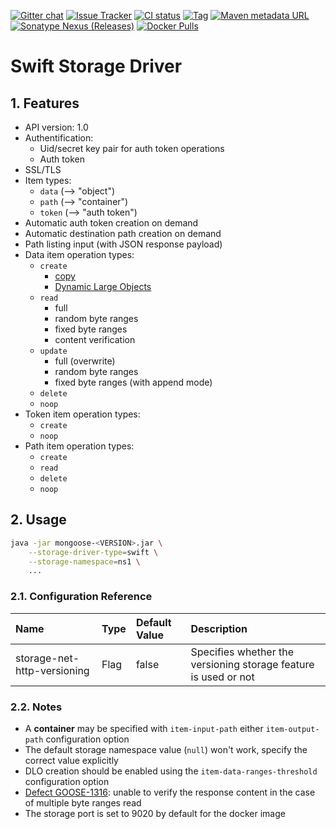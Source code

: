 [![Gitter chat](https://badges.gitter.im/emc-mongoose.png)](https://gitter.im/emc-mongoose)
[![Issue Tracker](https://img.shields.io/badge/Issue-Tracker-red.svg)](https://mongoose-issues.atlassian.net/projects/GOOSE)
[![CI status](https://gitlab.com/emc-mongoose/mongoose-storage-driver-swift/badges/master/pipeline.svg)](https://gitlab.com/emc-mongoose/mongoose-storage-driver-swift/commits/master)
[![Tag](https://img.shields.io/github/tag/emc-mongoose/mongoose-storage-driver-swift.svg)](https://github.com/emc-mongoose/mongoose-storage-driver-swift/tags)
[![Maven metadata URL](https://img.shields.io/maven-metadata/v/http/central.maven.org/maven2/com/github/emc-mongoose/mongoose-storage-driver-swift/maven-metadata.xml.svg)](http://central.maven.org/maven2/com/github/emc-mongoose/mongoose-storage-driver-swift)
[![Sonatype Nexus (Releases)](https://img.shields.io/nexus/r/http/oss.sonatype.org/com.github.emc-mongoose/mongoose-storage-driver-swift.svg)](http://oss.sonatype.org/com.github.emc-mongoose/mongoose-storage-driver-swift)
[![Docker Pulls](https://img.shields.io/docker/pulls/emcmongoose/mongoose-storage-driver-swift.svg)](https://hub.docker.com/r/emcmongoose/mongoose-storage-driver-swift/)

# Swift Storage Driver

## 1. Features

* API version: 1.0
* Authentification:
    * Uid/secret key pair for auth token operations
    * Auth token
* SSL/TLS
* Item types:
    * `data` (--> "object")
    * `path` (--> "container")
    * `token` (--> "auth token")
* Automatic auth token creation on demand
* Automatic destination path creation on demand
* Path listing input (with JSON response payload)
* Data item operation types:
    * `create`
        * [copy](../../../../../../doc/design/copy_mode/README.md)
        * [Dynamic Large Objects](../../../../../../src/main/java/com/emc/mongoose/base/item/op/composite/README.md)
    * `read`
        * full
        * random byte ranges
        * fixed byte ranges
        * content verification
    * `update`
        * full (overwrite)
        * random byte ranges
        * fixed byte ranges (with append mode)
    * `delete`
    * `noop`
* Token item operation types:
    * `create`
    * `noop`
* Path item operation types:
    * `create`
    * `read`
    * `delete`
    * `noop`

## 2. Usage

```bash
java -jar mongoose-<VERSION>.jar \
    --storage-driver-type=swift \
    --storage-namespace=ns1 \
    ...
```

### 2.1. Configuration Reference

| Name                                           | Type         | Default Value    | Description                                      |
|:-----------------------------------------------|:-------------|:-----------------|:-------------------------------------------------|
| storage-net-http-versioning                    | Flag | false | Specifies whether the versioning storage feature is used or not

### 2.2. Notes

* A **container** may be specified with `item-input-path` either `item-output-path` configuration option
* The default storage namespace value (`null`) won't work, specify the correct value explicitly
* DLO creation should be enabled using the `item-data-ranges-threshold` configuration option
* [Defect GOOSE-1316](https://mongoose-issues.atlassian.net/browse/GOOSE-1316): unable to verify the response content in
 the case of multiple byte ranges read
* The storage port is set to 9020 by default for the docker image
